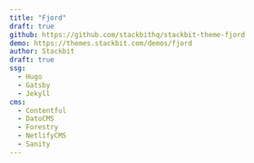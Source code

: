 ```yaml
---
title: "Fjord"
draft: true
github: https://github.com/stackbithq/stackbit-theme-fjord
demo: https://themes.stackbit.com/demos/fjord
author: Stackbit
draft: true
ssg:
  - Hugo
  - Gatsby
  - Jekyll
cms:
  - Contentful
  - DatoCMS
  - Forestry
  - NetlifyCMS
  - Sanity
---
```

